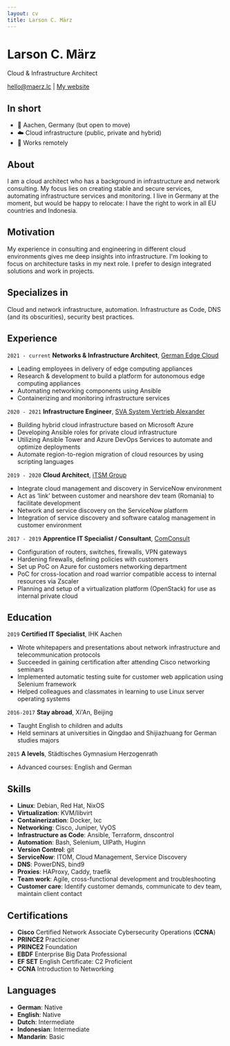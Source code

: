 ```yaml
---
layout: cv
title: Larson C. März
---
```

# Larson C. März
Cloud & Infrastructure Architect

<div id="webaddress">
<a href="mailto:hello@maerz.lc">hello@maerz.lc</a>
| <a href="https://maerzlc.github.io">My website</a>
</div>

## In short

- 📍 Aachen, Germany (but open to move) 
- ☁️ Cloud infrastructure (public, private and hybrid)
- 🏡 Works remotely

## About

I am a cloud architect who has a background in infrastructure and network consulting.
My focus lies on creating stable and secure services, automating infrastructure services and monitoring. 
I live in Germany at the moment, but would be happy to relocate: I have the right to work in all EU countries and Indonesia.

## Motivation

My experience in consulting and engineering in different cloud environments gives me deep insights into infrastructure. 
I'm looking to focus on architecture tasks in my next role. I prefer to design integrated solutions and work in projects.

## Specializes in

Cloud and network infrastructure, automation. Infrastructure as Code, DNS (and its obscurities), security best practices.

## Experience

`2021 - current`
__Networks & Infrastructure Architect__, [German Edge Cloud](https://gec.io/)

- Leading employees in delivery of edge computing appliances
- Research & development to build a platform for autonomous edge computing appliances
- Automating networking components using Ansible
- Containerizing and monitoring infrastructure services

`2020 - 2021`
__Infrastructure Engineer__, [SVA System Vertrieb Alexander](https://sva.de/)

- Building hybrid cloud infrastructure based on Microsoft Azure
- Developing Ansible roles for private cloud infrastructure
- Utilizing Ansible Tower and Azure DevOps Services to automate and optimize deployments
- Automate region-to-region migration of cloud resources by using scripting languages

`2019 - 2020`
__Cloud Architect__, [iTSM Group](https://itsmgroup.com)
- Integrate cloud management and discovery in ServiceNow environment
- Act as ‘link’ between customer and nearshore dev team (Romania) to facilitate development
- Network and service discovery on the ServiceNow platform
- Integration of service discovery and software catalog management in customer environment

`2017 - 2019`
__Apprentice IT Specialist / Consultant__, [ComConsult](https://comconsult.com)
- Configuration of routers, switches, firewalls, VPN gateways
- Hardening firewalls, defining policies with customers
- Set up PoC on Azure for customers networking department
- PoC for cross-location and road warrior compatible access to internal resources via Zscaler
- Planning and setup of a virtualization platform (OpenStack) for use as internal private cloud

## Education

`2019`
__Certified IT Specialist__, IHK Aachen
- Wrote whitepapers and presentations about network infrastructure and telecommunication protocols
- Succeeded in gaining certification after attending Cisco networking seminars
- Implemented automatic testing suite for customer web application using Selenium framework
- Helped colleagues and classmates in learning to use Linux server operating systems 

`2016-2017`
__Stay abroad__, Xi'An, Beijing
- Taught English to children and adults
- Held seminars at universities in Qingdao and Shijiazhuang for German studies majors

`2015`
__A levels__, Städtisches Gymnasium Herzogenrath
- Advanced courses: English and German

## Skills

- __Linux__: Debian, Red Hat, NixOS
- __Virtualization__: KVM/libvirt
- __Containerization__: Docker, lxc
- __Networking__: Cisco, Juniper, VyOS
- __Infrastructure as Code__: Ansible, Terraform, dnscontrol
- __Automation__: Bash, Selenium, UIPath, Huginn
- __Version Control__: git
- __ServiceNow__: ITOM, Cloud Management, Service Discovery
- __DNS__: PowerDNS, bind9
- __Proxies__: HAProxy, Caddy, traefik
- __Team work__: Agile, cross-functional development and troubleshooting
- __Customer care__: Identify customer demands, communicate to dev team, maintain client contact

## Certifications

- **Cisco** Certified Network Associate Cybersecurity Operations (**CCNA**)
- **PRINCE2** Practicioner
- **PRINCE2** Foundation
- **EBDF** Enterprise Big Data Professional
- **EF SET** English Certificate: C2 Proficient
- **CCNA** Introduction to Networking

## Languages

- __German__: Native
- __English__: Native
- __Dutch__: Intermediate
- __Indonesian__: Intermediate
- __Mandarin__: Basic


<!-- ### Footer

Last updated: September 2022 -->
